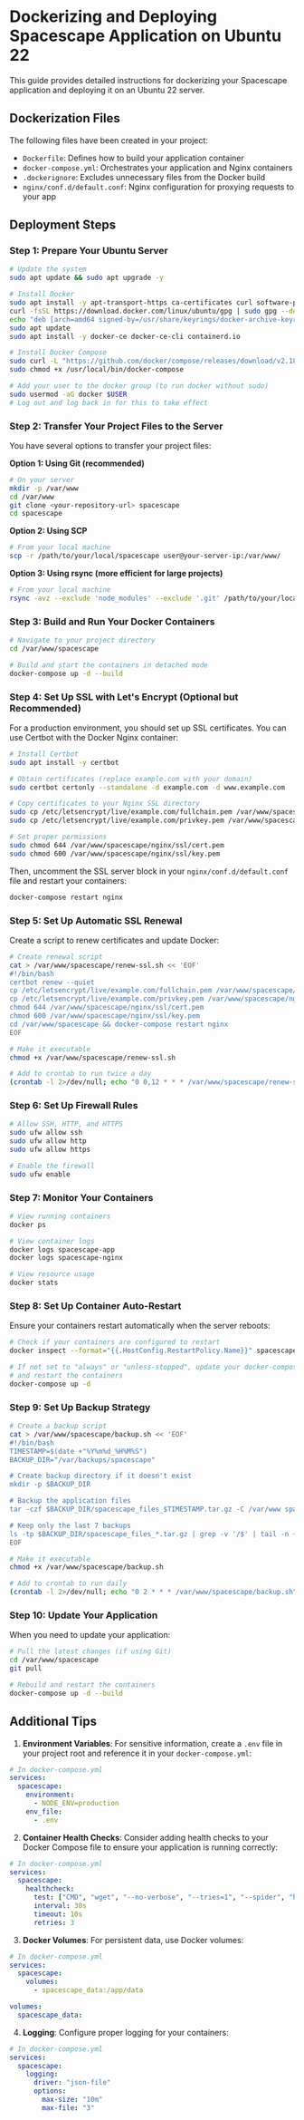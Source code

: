 # Dockerizing and Deploying Spacescape Application on Ubuntu 22

This guide provides detailed instructions for dockerizing your Spacescape application and deploying it on an Ubuntu 22 server.

## Dockerization Files

The following files have been created in your project:

- `Dockerfile`: Defines how to build your application container
- `docker-compose.yml`: Orchestrates your application and Nginx containers
- `.dockerignore`: Excludes unnecessary files from the Docker build
- `nginx/conf.d/default.conf`: Nginx configuration for proxying requests to your app

## Deployment Steps

### Step 1: Prepare Your Ubuntu Server

```bash
# Update the system
sudo apt update && sudo apt upgrade -y

# Install Docker
sudo apt install -y apt-transport-https ca-certificates curl software-properties-common
curl -fsSL https://download.docker.com/linux/ubuntu/gpg | sudo gpg --dearmor -o /usr/share/keyrings/docker-archive-keyring.gpg
echo "deb [arch=amd64 signed-by=/usr/share/keyrings/docker-archive-keyring.gpg] https://download.docker.com/linux/ubuntu $(lsb_release -cs) stable" | sudo tee /etc/apt/sources.list.d/docker.list > /dev/null
sudo apt update
sudo apt install -y docker-ce docker-ce-cli containerd.io

# Install Docker Compose
sudo curl -L "https://github.com/docker/compose/releases/download/v2.18.1/docker-compose-$(uname -s)-$(uname -m)" -o /usr/local/bin/docker-compose
sudo chmod +x /usr/local/bin/docker-compose

# Add your user to the docker group (to run docker without sudo)
sudo usermod -aG docker $USER
# Log out and log back in for this to take effect
```

### Step 2: Transfer Your Project Files to the Server

You have several options to transfer your project files:

**Option 1: Using Git (recommended)**
```bash
# On your server
mkdir -p /var/www
cd /var/www
git clone <your-repository-url> spacescape
cd spacescape
```

**Option 2: Using SCP**
```bash
# From your local machine
scp -r /path/to/your/local/spacescape user@your-server-ip:/var/www/
```

**Option 3: Using rsync (more efficient for large projects)**
```bash
# From your local machine
rsync -avz --exclude 'node_modules' --exclude '.git' /path/to/your/local/spacescape/ user@your-server-ip:/var/www/spacescape/
```

### Step 3: Build and Run Your Docker Containers

```bash
# Navigate to your project directory
cd /var/www/spacescape

# Build and start the containers in detached mode
docker-compose up -d --build
```

### Step 4: Set Up SSL with Let's Encrypt (Optional but Recommended)

For a production environment, you should set up SSL certificates. You can use Certbot with the Docker Nginx container:

```bash
# Install Certbot
sudo apt install -y certbot

# Obtain certificates (replace example.com with your domain)
sudo certbot certonly --standalone -d example.com -d www.example.com

# Copy certificates to your Nginx SSL directory
sudo cp /etc/letsencrypt/live/example.com/fullchain.pem /var/www/spacescape/nginx/ssl/cert.pem
sudo cp /etc/letsencrypt/live/example.com/privkey.pem /var/www/spacescape/nginx/ssl/key.pem

# Set proper permissions
sudo chmod 644 /var/www/spacescape/nginx/ssl/cert.pem
sudo chmod 600 /var/www/spacescape/nginx/ssl/key.pem
```

Then, uncomment the SSL server block in your `nginx/conf.d/default.conf` file and restart your containers:

```bash
docker-compose restart nginx
```

### Step 5: Set Up Automatic SSL Renewal

Create a script to renew certificates and update Docker:

```bash
# Create renewal script
cat > /var/www/spacescape/renew-ssl.sh << 'EOF'
#!/bin/bash
certbot renew --quiet
cp /etc/letsencrypt/live/example.com/fullchain.pem /var/www/spacescape/nginx/ssl/cert.pem
cp /etc/letsencrypt/live/example.com/privkey.pem /var/www/spacescape/nginx/ssl/key.pem
chmod 644 /var/www/spacescape/nginx/ssl/cert.pem
chmod 600 /var/www/spacescape/nginx/ssl/key.pem
cd /var/www/spacescape && docker-compose restart nginx
EOF

# Make it executable
chmod +x /var/www/spacescape/renew-ssl.sh

# Add to crontab to run twice a day
(crontab -l 2>/dev/null; echo "0 0,12 * * * /var/www/spacescape/renew-ssl.sh") | crontab -
```

### Step 6: Set Up Firewall Rules

```bash
# Allow SSH, HTTP, and HTTPS
sudo ufw allow ssh
sudo ufw allow http
sudo ufw allow https

# Enable the firewall
sudo ufw enable
```

### Step 7: Monitor Your Containers

```bash
# View running containers
docker ps

# View container logs
docker logs spacescape-app
docker logs spacescape-nginx

# View resource usage
docker stats
```

### Step 8: Set Up Container Auto-Restart

Ensure your containers restart automatically when the server reboots:

```bash
# Check if your containers are configured to restart
docker inspect --format="{{.HostConfig.RestartPolicy.Name}}" spacescape-app

# If not set to "always" or "unless-stopped", update your docker-compose.yml
# and restart the containers
docker-compose up -d
```

### Step 9: Set Up Backup Strategy

```bash
# Create a backup script
cat > /var/www/spacescape/backup.sh << 'EOF'
#!/bin/bash
TIMESTAMP=$(date +"%Y%m%d_%H%M%S")
BACKUP_DIR="/var/backups/spacescape"

# Create backup directory if it doesn't exist
mkdir -p $BACKUP_DIR

# Backup the application files
tar -czf $BACKUP_DIR/spacescape_files_$TIMESTAMP.tar.gz -C /var/www spacescape

# Keep only the last 7 backups
ls -tp $BACKUP_DIR/spacescape_files_*.tar.gz | grep -v '/$' | tail -n +8 | xargs -I {} rm -- {}
EOF

# Make it executable
chmod +x /var/www/spacescape/backup.sh

# Add to crontab to run daily
(crontab -l 2>/dev/null; echo "0 2 * * * /var/www/spacescape/backup.sh") | crontab -
```

### Step 10: Update Your Application

When you need to update your application:

```bash
# Pull the latest changes (if using Git)
cd /var/www/spacescape
git pull

# Rebuild and restart the containers
docker-compose up -d --build
```

## Additional Tips

1. **Environment Variables**: For sensitive information, create a `.env` file in your project root and reference it in your `docker-compose.yml`:

```yaml
# In docker-compose.yml
services:
  spacescape:
    environment:
      - NODE_ENV=production
    env_file:
      - .env
```

2. **Container Health Checks**: Consider adding health checks to your Docker Compose file to ensure your application is running correctly:

```yaml
# In docker-compose.yml
services:
  spacescape:
    healthcheck:
      test: ["CMD", "wget", "--no-verbose", "--tries=1", "--spider", "http://localhost:3000"]
      interval: 30s
      timeout: 10s
      retries: 3
```

3. **Docker Volumes**: For persistent data, use Docker volumes:

```yaml
# In docker-compose.yml
services:
  spacescape:
    volumes:
      - spacescape_data:/app/data

volumes:
  spacescape_data:
```

4. **Logging**: Configure proper logging for your containers:

```yaml
# In docker-compose.yml
services:
  spacescape:
    logging:
      driver: "json-file"
      options:
        max-size: "10m"
        max-file: "3"
```

